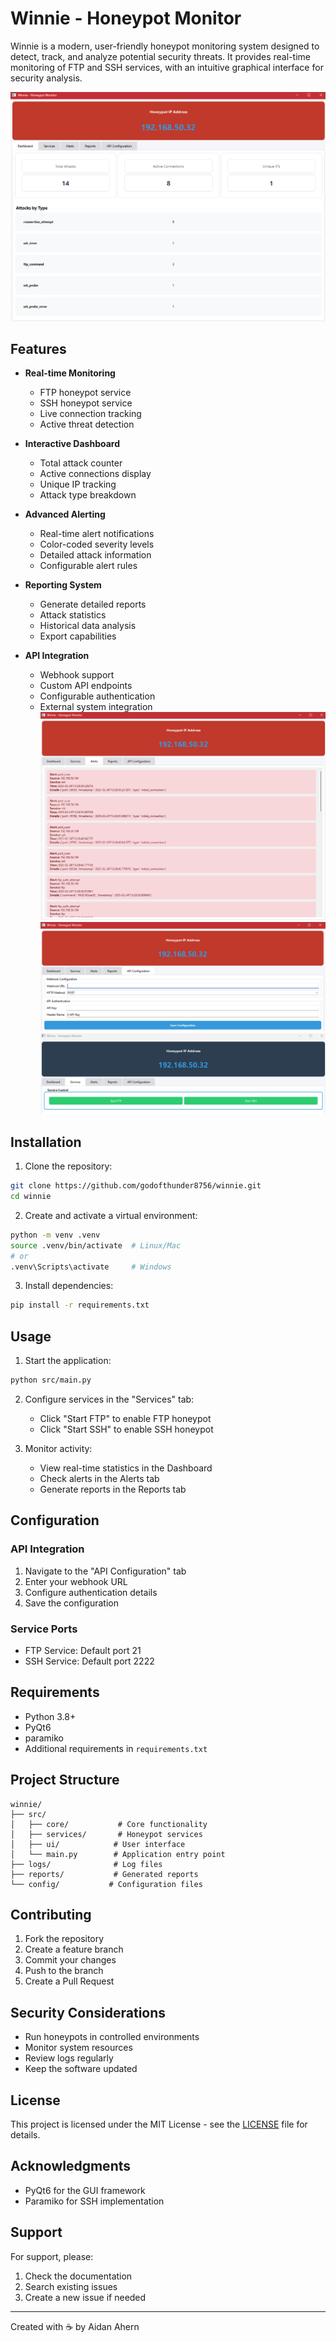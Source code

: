 # Winnie - Honeypot Monitor

Winnie is a modern, user-friendly honeypot monitoring system designed to detect, track, and analyze potential security threats. It provides real-time monitoring of FTP and SSH services, with an intuitive graphical interface for security analysis.

![Winnie Screenshot](docs/winniess1.png)

## Features

- **Real-time Monitoring**
  - FTP honeypot service
  - SSH honeypot service
  - Live connection tracking
  - Active threat detection

- **Interactive Dashboard**
  - Total attack counter
  - Active connections display
  - Unique IP tracking
  - Attack type breakdown

- **Advanced Alerting**
  - Real-time alert notifications
  - Color-coded severity levels
  - Detailed attack information
  - Configurable alert rules

- **Reporting System**
  - Generate detailed reports
  - Attack statistics
  - Historical data analysis
  - Export capabilities

- **API Integration**
  - Webhook support
  - Custom API endpoints
  - Configurable authentication
  - External system integration
![Winnie Screenshot](docs/winniess2.png)
![Winnie Screenshot](docs/winniess3.png)
![Winnie Screenshot](docs/winniess4.png)
## Installation

1. Clone the repository:
```bash
git clone https://github.com/godofthunder8756/winnie.git
cd winnie
```

2. Create and activate a virtual environment:
```bash
python -m venv .venv
source .venv/bin/activate  # Linux/Mac
# or
.venv\Scripts\activate     # Windows
```

3. Install dependencies:
```bash
pip install -r requirements.txt
```

## Usage

1. Start the application:
```bash
python src/main.py
```

2. Configure services in the "Services" tab:
   - Click "Start FTP" to enable FTP honeypot
   - Click "Start SSH" to enable SSH honeypot

3. Monitor activity:
   - View real-time statistics in the Dashboard
   - Check alerts in the Alerts tab
   - Generate reports in the Reports tab

## Configuration

### API Integration
1. Navigate to the "API Configuration" tab
2. Enter your webhook URL
3. Configure authentication details
4. Save the configuration

### Service Ports
- FTP Service: Default port 21
- SSH Service: Default port 2222

## Requirements

- Python 3.8+
- PyQt6
- paramiko
- Additional requirements in `requirements.txt`

## Project Structure

```
winnie/
├── src/
│   ├── core/           # Core functionality
│   ├── services/       # Honeypot services
│   ├── ui/            # User interface
│   └── main.py        # Application entry point
├── logs/              # Log files
├── reports/           # Generated reports
└── config/           # Configuration files
```

## Contributing

1. Fork the repository
2. Create a feature branch
3. Commit your changes
4. Push to the branch
5. Create a Pull Request

## Security Considerations

- Run honeypots in controlled environments
- Monitor system resources
- Review logs regularly
- Keep the software updated

## License

This project is licensed under the MIT License - see the [LICENSE](LICENSE) file for details.

## Acknowledgments

- PyQt6 for the GUI framework
- Paramiko for SSH implementation

## Support

For support, please:
1. Check the documentation
2. Search existing issues
3. Create a new issue if needed

---
Created with ☕ by Aidan Ahern

